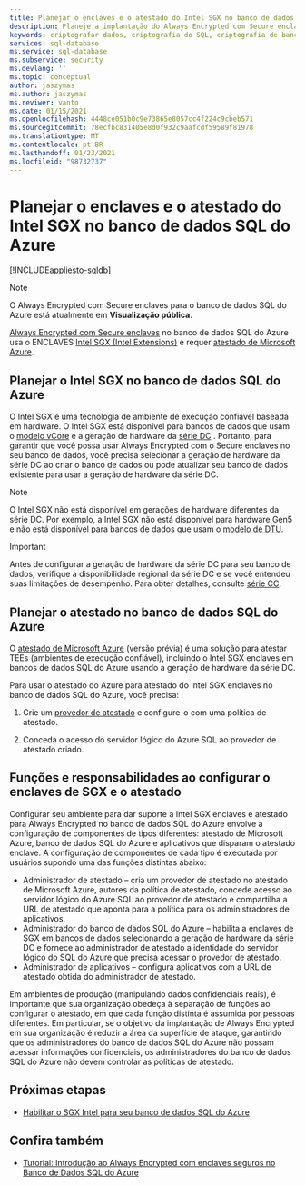 ```yaml
---
title: Planejar o enclaves e o atestado do Intel SGX no banco de dados SQL do Azure
description: Planeje a implantação do Always Encrypted com Secure enclaves no banco de dados SQL do Azure.
keywords: criptografar dados, criptografia do SQL, criptografia de banco de dados, informações confidenciais, Always Encrypted, enclaves seguro, SGX, atestado
services: sql-database
ms.service: sql-database
ms.subservice: security
ms.devlang: ''
ms.topic: conceptual
author: jaszymas
ms.author: jaszymas
ms.reviwer: vanto
ms.date: 01/15/2021
ms.openlocfilehash: 4448ce051b0c9e73865e8057cc4f224c9cbeb571
ms.sourcegitcommit: 78ecfbc831405e8d0f932c9aafcdf59589f81978
ms.translationtype: MT
ms.contentlocale: pt-BR
ms.lasthandoff: 01/23/2021
ms.locfileid: "98732737"
---
```

# <a name="plan-for-intel-sgx-enclaves-and-attestation-in-azure-sql-database"></a>Planejar o enclaves e o atestado do Intel SGX no banco de dados SQL do Azure

[!INCLUDE[appliesto-sqldb](../includes/appliesto-sqldb.md)]

> [!NOTE]
> O Always Encrypted com Secure enclaves para o banco de dados SQL do Azure está atualmente em **Visualização pública**.

[Always Encrypted com Secure enclaves](/sql/relational-databases/security/encryption/always-encrypted-enclaves) no banco de dados SQL do Azure usa o ENCLAVES [Intel SGX (Intel Extensions)](https://itpeernetwork.intel.com/microsoft-azure-confidential-computing/) e requer [atestado de Microsoft Azure](/sql/relational-databases/security/encryption/always-encrypted-enclaves#secure-enclave-attestation).

## <a name="plan-for-intel-sgx-in-azure-sql-database"></a>Planejar o Intel SGX no banco de dados SQL do Azure

O Intel SGX é uma tecnologia de ambiente de execução confiável baseada em hardware. O Intel SGX está disponível para bancos de dados que usam o [modelo vCore](service-tiers-vcore.md) e a geração de hardware da [série DC](service-tiers-vcore.md?#dc-series) . Portanto, para garantir que você possa usar Always Encrypted com o Secure enclaves no seu banco de dados, você precisa selecionar a geração de hardware da série DC ao criar o banco de dados ou pode atualizar seu banco de dados existente para usar a geração de hardware da série DC.

> [!NOTE]
> O Intel SGX não está disponível em gerações de hardware diferentes da série DC. Por exemplo, a Intel SGX não está disponível para hardware Gen5 e não está disponível para bancos de dados que usam o [modelo de DTU](service-tiers-dtu.md).

> [!IMPORTANT]
> Antes de configurar a geração de hardware da série DC para seu banco de dados, verifique a disponibilidade regional da série DC e se você entendeu suas limitações de desempenho. Para obter detalhes, consulte [série CC](service-tiers-vcore.md#dc-series).

## <a name="plan-for-attestation-in-azure-sql-database"></a>Planejar o atestado no banco de dados SQL do Azure

O [atestado de Microsoft Azure](../../attestation/overview.md) (versão prévia) é uma solução para atestar TEEs (ambientes de execução confiável), incluindo o Intel SGX enclaves em bancos de dados SQL do Azure usando a geração de hardware da série DC.

Para usar o atestado do Azure para atestado do Intel SGX enclaves no banco de dados SQL do Azure, você precisa:

1. Crie um [provedor de atestado](../../attestation/basic-concepts.md#attestation-provider) e configure-o com uma política de atestado. 

2. Conceda o acesso do servidor lógico do Azure SQL ao provedor de atestado criado.

## <a name="roles-and-responsibilities-when-configuring-sgx-enclaves-and-attestation"></a>Funções e responsabilidades ao configurar o enclaves de SGX e o atestado

Configurar seu ambiente para dar suporte a Intel SGX enclaves e atestado para Always Encrypted no banco de dados SQL do Azure envolve a configuração de componentes de tipos diferentes: atestado de Microsoft Azure, banco de dados SQL do Azure e aplicativos que disparam o atestado enclave. A configuração de componentes de cada tipo é executada por usuários supondo uma das funções distintas abaixo:

- Administrador de atestado – cria um provedor de atestado no atestado de Microsoft Azure, autores da política de atestado, concede acesso ao servidor lógico do Azure SQL ao provedor de atestado e compartilha a URL de atestado que aponta para a política para os administradores de aplicativos.
- Administrador do banco de dados SQL do Azure – habilita a enclaves de SGX em bancos de dados selecionando a geração de hardware da série DC e fornece ao administrador de atestado a identidade do servidor lógico do SQL do Azure que precisa acessar o provedor de atestado.
- Administrador de aplicativos – configura aplicativos com a URL de atestado obtida do administrador de atestado.

Em ambientes de produção (manipulando dados confidenciais reais), é importante que sua organização obedeça à separação de funções ao configurar o atestado, em que cada função distinta é assumida por pessoas diferentes. Em particular, se o objetivo da implantação de Always Encrypted em sua organização é reduzir a área da superfície de ataque, garantindo que os administradores do banco de dados SQL do Azure não possam acessar informações confidenciais, os administradores do banco de dados SQL do Azure não devem controlar as políticas de atestado.

## <a name="next-steps"></a>Próximas etapas

- [Habilitar o SGX Intel para seu banco de dados SQL do Azure](always-encrypted-enclaves-enable-sgx.md)

## <a name="see-also"></a>Confira também

- [Tutorial: Introdução ao Always Encrypted com enclaves seguros no Banco de Dados SQL do Azure](always-encrypted-enclaves-getting-started.md)